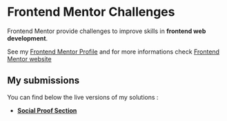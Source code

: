 # Frontend Mentor Challenges

Frontend Mentor provide challenges to improve skills in **frontend web development**.

See my [Frontend Mentor Profile](https://www.frontendmentor.io/profile/nggar) and for more informations check [Frontend Mentor website](https://www.frontendmentor.io/)

## My submissions

You can find below the live versions of my solutions :

-   [**Social Proof Section**](https://github.com/nggar/frontendmentor.io/tree/main/social-proof-section)
